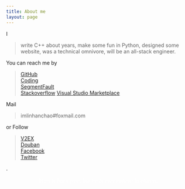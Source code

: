 ```yaml
---
title: About me
layout: page
---
```


I

> write C++ about <script>document.write(new Date().getFullYear() - 2012)</script> years, make some fun in Python, designed some website, was a technical omnivore, will be an all-stack engineer.

You can reach me by

> [GitHub](https://github.com/imlinhanchao)  
> [Coding](https://coding.net/u/imlinhanchao)  
> [SegmentFault](https://segmentfault.com/u/imlinhanchao)  
> [Stackoverflow](https://stackoverflow.com/story/imlinhanchao)
> [Visual Studio Marketplace](https://marketplace.visualstudio.com/publishers/hancel)

Mail 

> imlinhanchao#foxmail.com

or Follow 

> [V2EX](https://www.v2ex.com/member/imlinhanchao)  
> [Douban](https://www.douban.com/people/imlinhanchao/)  
> [Facebook](https://www.facebook.com/imlinhanchao)  
> [Twitter](https://www.twitter.com/imlinhanchao)  

.
<p style="text-align:center;font-style: italic;font-family: serif;font-size: 1.2em;color: #FFF;">&nbsp;Man is born free, but he is everywhere in chains.&nbsp;</p>

